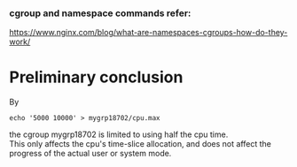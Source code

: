 ### cgroup and namespace commands refer:  
https://www.nginx.com/blog/what-are-namespaces-cgroups-how-do-they-work/  

# Preliminary conclusion
By 
```shell
echo '5000 10000' > mygrp18702/cpu.max
```
the cgroup mygrp18702 is limited to using half the cpu time.  
This only affects the cpu's time-slice allocation, and does not affect the progress of the actual user or system mode.

